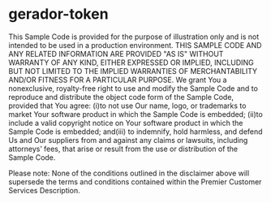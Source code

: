 # gerador-token

 This Sample Code is provided for the purpose of illustration only and is not intended to be used in a production environment. THIS SAMPLE CODE AND ANY RELATED INFORMATION ARE PROVIDED "AS IS" WITHOUT WARRANTY OF ANY KIND, EITHER EXPRESSED OR IMPLIED, INCLUDING BUT NOT LIMITED TO THE IMPLIED WARRANTIES OF MERCHANTABILITY AND/OR FITNESS FOR A PARTICULAR PURPOSE. We grant You a nonexclusive, royalty-free right to use and modify the Sample Code and to reproduce and distribute the object code form of the Sample Code, provided that You agree: (i)to not use Our name, logo, or trademarks to market Your software product in which the Sample Code is embedded; (ii)to include a valid copyright notice on Your software product in which the Sample Code is embedded; and(iii) to indemnify, hold harmless, and defend Us and Our suppliers from and against any claims or lawsuits, including attorneys’ fees, that arise or result from the use or distribution of the Sample Code.
 
 Please note: None of the conditions outlined in the disclaimer above will supersede the terms and conditions contained within the Premier Customer Services Description.
